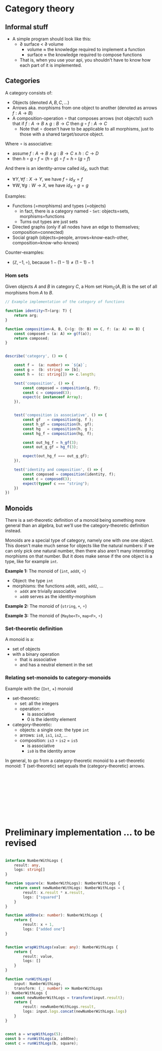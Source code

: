 # Category theory


## Informal stuff
- A simple program should look like this:
    - $\partial$ surface < $\partial$ volume
        - volume $\approx$ the knowledge required to implement a function
        - surface $\approx$ the knowledge required to compose functions
    - That is, when you use your api, you shouldn't have to know how each part of it is implemented.


## Categories

A category consists of:

- Objects (denoted $A, B, C, ...$)
- Arrows aka. morphisms from one object to another (denoted as arrows $f: A \to B$)
- A composition-operation $\circ$ that composes arrows (not objects!) such that if  $f: A \to B \land g: B \to C$ then $g \circ f: A \to C$
    - Note that $\circ$ doesn't have to be applicable to all morphisms, just to those with a shared target/source object.

Where $\circ$ is associative: 
- assume $f: A \to B \land g: B \to C \land h: C \to D$
- then $h \circ g \circ f = (h \circ g) \circ f = h \circ (g \circ f)$

And there is an identity-arrow called $id_X$, such that:
- $\forall Y, \forall f: X \to Y$, we have $f \circ id_X = f$
- $\forall W, \forall g: W \to X$, we have $id_X \circ g = g$ 



Examples:
- Functions (=morphisms) and types (=objects)
    - in fact, there is a category named - `Set`: objects=sets, morphisms=functions
    - Turns out types are just sets
- Directed graphs (only if all nodes have an edge to themselves; composition=connected)
- Social graph (objects=people, arrows=know-each-other, composition=know-who-knows)

Counter-examples:
- $(\mathbb{Z}, -1, \circ)$, because $1 - (1 - 1) \neq (1 - 1) - 1$

### Hom sets
Given objects $A$ and $B$ in category $C$, a Hom set $Hom_C(A,B)$ is the set of all morphisms from $A$ to $B$.


```ts
// Example implementation of the category of functions

function identity<T>(arg: T) {
    return arg;
}

function composition<A, B, C>(g: (b: B) => C, f: (a: A) => B) {
    const composed = (a: A) => g(f(a));
    return composed;
}


describe('category', () => {

    const f =  (a: number) => `${a}`;
    const g =  (b: string) => [b];
    const h =  (c: string[]) => c.length;

    test('composition', () => {
        const composed = composition(g, f);
        const c = composed(3);
        expect(c instanceof Array);
    }),


    test('composition is associative', () => {
        const gf   = composition(g, f );
        const h_gf = composition(h, gf);
        const hg   = composition(h, g );
        const hg_f = composition(hg, f);

        const out_hg_f = h_gf(3);
        const out_g_gf = hg_f(3);

        expect(out_hg_f === out_g_gf);
    }),

    test('identity and composition', () => {
        const composed = composition(identity, f);
        const c = composed(3);
        expect(typeof c === "string");
    })
})
```




## Monoids
There is a set-theoretic definition of a monoid being something more general than an algebra, but we'll use the category-theoretic definition instead.

Monoids are a special type of category, namely one with one one object.
This doesn't make much sense for objects like the natural numbers: if we can only pick one natural number, then there also aren't many interesting morphisms on that number. But it does make sense if the one object is a type, like for example `int`.

**Example 1:** The monoid of (`int`, `addX`, $\circ$)
- Object: the type `int`
- morphisms: the functions `add0`, `add1`, `add2`, ...
    - `addX` are trivially associative
    - `add0` serves as the identity-morphism

**Example 2:** The monoid of (`string`, `+`, $\circ$)

**Example 3:** The monoid of (`Maybe<T>`, `map<F>`, $\circ$)

### Set-theoretic definition
A monoid is a:
- set of objects
- with a binary operation
    - that is associative
    - and has a neutral element in the set

### Relating set-monoids to category-monoids
Example with the (`Int`, +) monoid

- set-theoretic:
    - set: all the integers
    - operation: `+`
        - is associative
        - $0$ is the identity element
- category-theoretic:
    - objects: a single one: the type `int`
    - arrows: `is0`, `is1`, `is2`, ...
    - composition: `is3` $\circ$ `is2` = `is5`
        - is associative
        - `is0` is the identity arrow

In general, to go from a category-theoretic monoid to a set-theoretic monoid: T (set-theoretic) set equals the (category-theoretic) arrows.





<br/>
<br/>
<br/>
<br/>
<br/>
<br/>
<br/>
<br/>

# Preliminary implementation ... to be revised

```ts

interface NumberWithLogs {
    result: any,
    logs: string[]
}

function square(x: NumberWithLogs): NumberWithLogs {
    return const newNumberWithLogs: NumberWithLogs = {
        result: x.result * x.result,
        logs: ["squared"]
    }
}

function addOne(x: number): NumberWithLogs {
    return {
        result: x + 1,
        logs: ["added one"]
}


function wrapWithLogs(value: any): NumberWithLogs {
    return {
        result: value,
        logs: []
    }
}

function runWithLogs(
    input: NumberWithLogs, 
    transform: (_: number) => NumberWithLogs
): NumberWithLogs {
    const newNumberWithLogs = transform(input.result);
    return {
        result: newNumberWithLogs.result,
        logs: input.logs.concat(newNumberWithLogs.logs)
    }
}


const a = wrapWithLogs(5);
const b = runWithLogs(a, addOne);
const c = runWithLogs(b, square);

```